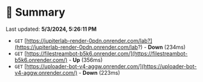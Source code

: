 # 📖 Summary
Last updated: **5/3/2024, 5:26:11 PM**

- `GET` [https://jupiterlab-render-0pdn.onrender.com/lab?](https://jupiterlab-render-0pdn.onrender.com/lab?) - **Down** (234ms)
- `GET` [https://filestreambot-b5k6.onrender.com/](https://filestreambot-b5k6.onrender.com/) - **Up** (356ms)
- `GET` [https://uploader-bot-v4-aggw.onrender.com/](https://uploader-bot-v4-aggw.onrender.com/) - **Down** (223ms)
